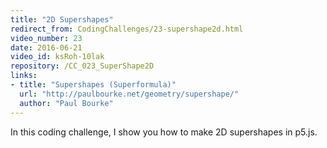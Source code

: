 ```yaml
---
title: "2D Supershapes"
redirect_from: CodingChallenges/23-supershape2d.html
video_number: 23
date: 2016-06-21
video_id: ksRoh-10lak
repository: /CC_023_SuperShape2D
links:
- title: "Supershapes (Superformula)"
  url: "http://paulbourke.net/geometry/supershape/"
  author: "Paul Bourke"
---
```


In this coding challenge, I show you how to make 2D supershapes in p5.js.
